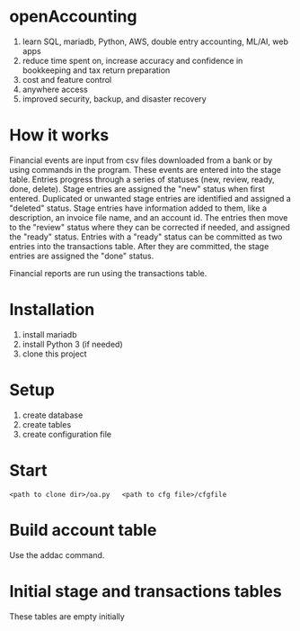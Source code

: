 # openAccounting
1. learn SQL, mariadb, Python, AWS, double entry accounting, ML/AI, web apps
2. reduce time spent on, increase accuracy and confidence in bookkeeping and tax return preparation
3. cost and feature control
4. anywhere access
5. improved security, backup, and disaster recovery
# How it works
Financial events are input from csv files downloaded from a bank or by using commands in the program.  These events are entered into the stage table. Entries progress through a series of statuses (new, review, ready, done, delete). Stage entries are assigned the "new" status when first entered. Duplicated or unwanted stage entries are identified and assigned a "deleted" status. Stage entries have information added to them, like a description, an invoice file name, and an account id.  The entries then move to the "review" status where they can be corrected if needed, and assigned the "ready" status. Entries with a "ready" status can be committed as two entries into the transactions table. After they are committed, the stage entries are assigned the "done" status. 

Financial reports are run using the transactions table.
# Installation
1. install mariadb
2. install Python 3 (if needed)
3. clone this project
# Setup
1. create database
2. create tables
3. create configuration file
# Start
`<path to clone dir>/oa.py   <path to cfg file>/cfgfile`
# Build account table
Use the addac command.
# Initial stage and transactions tables
These tables are empty initially
